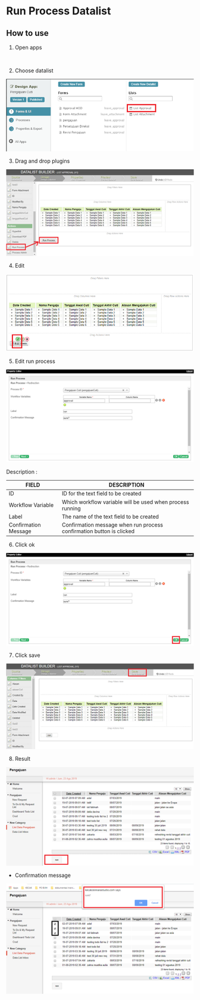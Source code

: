 # Run Process Datalist



## How to use

1. Open apps

<img src="https://raw.githubusercontent.com/kinnara-digital-studio/kecak-workflow/master/docs/assets/.png" alt="" />


2. Choose datalist

<img src="https://raw.githubusercontent.com/kinnara-digital-studio/kecak-workflow/master/docs/assets/runProcess_chooseDatalist.png" alt="" />


3. Drag and drop plugins

<img src="https://raw.githubusercontent.com/kinnara-digital-studio/kecak-workflow/master/docs/assets/runProcess_dragDrop.png" alt="" />

4. Edit 

<img src="https://raw.githubusercontent.com/kinnara-digital-studio/kecak-workflow/master/docs/assets/runProcess_edit.png" alt="" />


5. Edit run process

<img src="https://raw.githubusercontent.com/kinnara-digital-studio/kecak-workflow/master/docs/assets/runProcess_editRunProcess.png" alt="" />

Description :

|FIELD|DESCRIPTION|
|--|--|
|ID|ID for the text field to be created|
|Workflow Variable|Which workflow variable will be used when process running|
|Label|The name of the text field to be created|
|Confirmation Message|Confirmation message when run process confirmation button is clicked|

6. Click ok

<img src="https://raw.githubusercontent.com/kinnara-digital-studio/kecak-workflow/master/docs/assets/runProcess_ok.png" alt="" />


7. Click save

<img src="https://raw.githubusercontent.com/kinnara-digital-studio/kecak-workflow/master/docs/assets/runProcess_save.png" alt="" />


8. Result

<img src="https://raw.githubusercontent.com/kinnara-digital-studio/kecak-workflow/master/docs/assets/runProcess_result.png" alt="" />

- Confirmation message

<img src="https://raw.githubusercontent.com/kinnara-digital-studio/kecak-workflow/master/docs/assets/runProcess_result2.png" alt="" />


